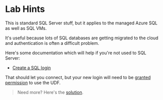# Lab Hints

This is standard SQL Server stuff, but it applies to the managed Azure SQL as well as SQL VMs. 

It's useful because lots of SQL databases are getting migrated to the cloud and authentication is often a difficult problem.

Here's some documentation which will help if you're not used to SQL Server:

- [Create a SQL login](https://learn.microsoft.com/en-us/sql/relational-databases/security/authentication-access/create-a-login?view=sql-server-ver16)

That should let you connect, but your new login will need to be [granted permission]() to use the UDF.

> Need more? Here's the [solution](solution.md).